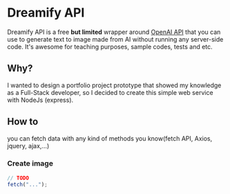 # Dreamify API

Dreamify API is a free **but limited** wrapper around [OpenAI API](https://beta.openai.com/docs/introduction) that you can use to generate text to image made from AI without running any server-side code. It's awesome for teaching purposes, sample codes, tests and etc.

## Why?

I wanted to design a portfolio project prototype that showed my knowledge as a Full-Stack developer, so I decided to create this simple web service with NodeJs (express).

## How to

you can fetch data with any kind of methods you know(fetch API, Axios, jquery, ajax,...)

### Create image

```js
// TODO
fetch("...");
```
